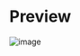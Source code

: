 # Preview
![image](https://github.com/mohassy/capstone/assets/118586460/0e27b3bf-11ef-45f3-ad6d-e55112ff7241)

